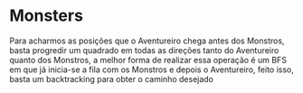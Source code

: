 # Monsters

Para acharmos as posições que o Aventureiro chega antes dos Monstros, basta progredir um quadrado em todas as direções tanto do Aventureiro quanto dos Monstros, a melhor forma de realizar essa operação é um BFS em que já inicia-se a fila com os Monstros e depois o Aventureiro, feito isso, basta um backtracking para obter o caminho desejado
